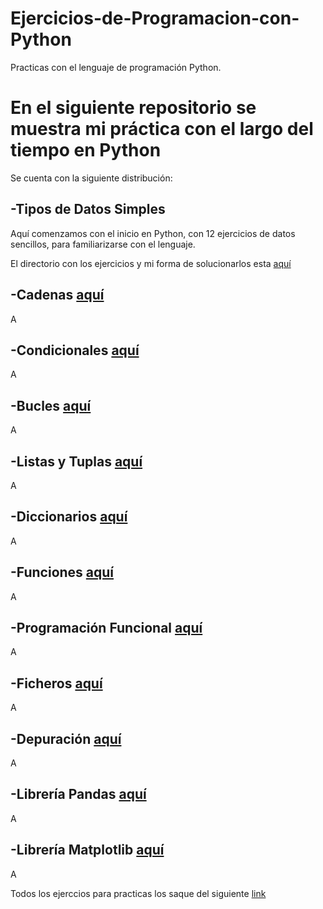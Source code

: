 # Ejercicios-de-Programacion-con-Python

Practicas con el lenguaje de programación Python.

En el siguiente repositorio se muestra mi práctica con el largo del tiempo en Python
=====================================================================================

Se cuenta con la siguiente distribución:

-Tipos de Datos Simples
---------------------------------
Aquí comenzamos con el inicio en Python, con 12 ejercicios de datos sencillos, para familiarizarse con el lenguaje.

El directorio con los ejercicios y mi forma de solucionarlos esta  [aquí]()

-Cadenas [aquí]()
---------------------------------
A

-Condicionales [aquí]()
---------------------------------
A

-Bucles [aquí]()
---------------------------------
A

-Listas y Tuplas [aquí]()
---------------------------------
A

-Diccionarios [aquí]()
---------------------------------
A

-Funciones [aquí]()
---------------------------------
A

-Programación Funcional [aquí]()
---------------------------------
A

-Ficheros [aquí]()
---------------------------------
A

-Depuración [aquí]()
---------------------------------
A

-Librería Pandas [aquí]()
---------------------------------
A

-Librería Matplotlib [aquí]()
---------------------------------
A


Todos los ejerccios para practicas los saque del siguiente [link](https://aprendeconalf.es/docencia/python/ejercicios/)
